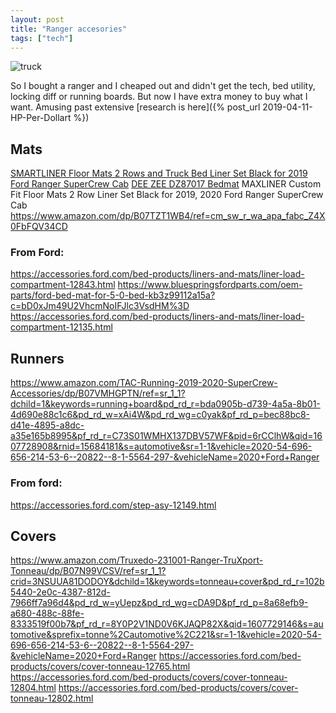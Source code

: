 ```yaml
--- 
layout: post
title: "Ranger accesories"
tags: ["tech"]
---
```


![truck](https://dsm01pap002files.storage.live.com/y4mPdnKLnFeyGHnyUHpL-KpvfGUyTuOVVgEympxAYplIZnLKTV_QiEJIPl1XWzM7KM_ksEmD6GMeB4_tn0VC9HKNGnHLOljUmMH86Yytte1tkxcOImGUiWSYuw7ZvA97hpQYIv8Uwxs69V0wE9t-VQOT-XFF2j1OCxQZMdm5mjhqINX15srP9sDYz2xkAOVu75u?width=660&height=495&cropmode=none)

So I bought a ranger and I cheaped out and didn't get the tech, bed utility, locking diff or running boards. But now I have extra money to buy what I want. Amusing past extensive [research is here]({% post_url 2019-04-11-HP-Per-Dollart %})

## Mats
[SMARTLINER Floor Mats 2 Rows and Truck Bed Liner Set Black for 2019 Ford Ranger SuperCrew Cab](https://www.amazon.com/dp/B081TNSBY4/ref=cm_sw_r_wa_apa_fabc_b2X0FbZ4S2YN9)
[DEE ZEE DZ87017 Bedmat]( https://www.amazon.com/dp/B07N3293J8/ref=cm_sw_r_wa_apa_fabc_u2X0FbG3BYYZ2)
MAXLINER Custom Fit Floor Mats 2 Row Liner Set Black for 2019, 2020 Ford Ranger SuperCrew Cab https://www.amazon.com/dp/B07TZT1WB4/ref=cm_sw_r_wa_apa_fabc_Z4X0FbFQV34CD

### From Ford: 
https://accessories.ford.com/bed-products/liners-and-mats/liner-load-compartment-12843.html
https://www.bluespringsfordparts.com/oem-parts/ford-bed-mat-for-5-0-bed-kb3z99112a15a?c=bD0xJm49U2VhcmNoIFJlc3VsdHM%3D
https://accessories.ford.com/bed-products/liners-and-mats/liner-load-compartment-12135.html

## Runners
https://www.amazon.com/TAC-Running-2019-2020-SuperCrew-Accessories/dp/B07VMHGPTN/ref=sr_1_1?dchild=1&keywords=running+board&pd_rd_r=bda0905b-d739-4a5a-8b01-4d690e88c1c6&pd_rd_w=xAi4W&pd_rd_wg=c0yak&pf_rd_p=bec88bc8-d41e-4895-a8dc-a35e165b8995&pf_rd_r=C73S01WMHX137DBV57WF&pid=6rCClhW&qid=1607728908&rnid=15684181&s=automotive&sr=1-1&vehicle=2020-54-696-656-214-53-6--20822--8-1-5564-297-&vehicleName=2020+Ford+Ranger

### From ford: 
https://accessories.ford.com/step-asy-12149.html

## Covers
https://www.amazon.com/Truxedo-231001-Ranger-TruXport-Tonneau/dp/B07N99VCSV/ref=sr_1_1?crid=3NSUUA81DODOY&dchild=1&keywords=tonneau+cover&pd_rd_r=102b5440-2e0c-4387-812d-7966ff7a96d4&pd_rd_w=yUepz&pd_rd_wg=cDA9D&pf_rd_p=8a68efb9-a680-488c-88fe-8333519f00b7&pf_rd_r=8Y0P2V1ND0V6KJAQP82X&qid=1607729146&s=automotive&sprefix=tonne%2Cautomotive%2C221&sr=1-1&vehicle=2020-54-696-656-214-53-6--20822--8-1-5564-297-&vehicleName=2020+Ford+Ranger
https://accessories.ford.com/bed-products/covers/cover-tonneau-12765.html
https://accessories.ford.com/bed-products/covers/cover-tonneau-12804.html
https://accessories.ford.com/bed-products/covers/cover-tonneau-12802.html
